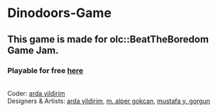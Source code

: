 # Dinodoors-Game
## This game is made for olc::BeatTheBoredom Game Jam.
### Playable for free [here](https://cerwin.itch.io/dinodoors)
\
Coder: [arda yildirim](https://github.com/ardayildirim) \
Designers & Artists: [arda yildirim](https://github.com/ardayildirim), [m. alper gokcan](https://github.com/alpergkcan), [mustafa y. gorgun](https://github.com/stafstuff)

